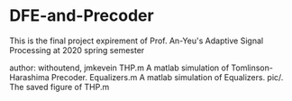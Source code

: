 # DFE-and-Precoder
This is the final project expirement of Prof. An-Yeu's Adaptive Signal Processing at 2020 spring semester

author: withoutend, jmkevein
THP.m
	A matlab simulation of Tomlinson-Harashima Precoder.
Equalizers.m
	A matlab simulation of Equalizers.
pic/.
	The saved figure of THP.m
